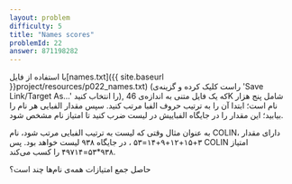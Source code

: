 ```yaml
---
layout: problem
difficulty: 5
title: "Names scores"
problemId: 22
answer: 871198282
---
```

با استفاده از فایل[names.txt]({{ site.baseurl }}project/resources/p022_names.txt) (راست کلیک کرده و گزینه‌ی 'Save Link/Target As...' را انتخاب کنید), که یک فایل متنی به اندازه‌ی
46K
شامل پنج هزار نام است؛ ابتدا آن را به ترتیب حروف الفبا مرتب کنید. سپس مقدار الفبایی هر نام را بیابید؛ این مقدار را در جایگاه الفباییش در لیست ضرب کنید تا امتیاز نام مشخص شود.

به عنوان مثال وقتی که لیست به ترتیب الفبایی مرتب شود، نام 
COLIN، 
دارای مقدار 
۳+۱۵+۱۲+۹+۱۴=۵۳
 ، در جایگاه ۹۳۸ لیست خواهد بود. پس
 COLIN 
 امتیاز
  ۹۳۸*۵۳=۴۹۷۱۴
   را کسب می‌کند.

حاصل جمع امتیازات همه‌ی نام‌ها چند است؟

